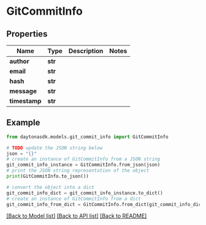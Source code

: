 # GitCommitInfo


## Properties

Name | Type | Description | Notes
------------ | ------------- | ------------- | -------------
**author** | **str** |  | 
**email** | **str** |  | 
**hash** | **str** |  | 
**message** | **str** |  | 
**timestamp** | **str** |  | 

## Example

```python
from daytonasdk.models.git_commit_info import GitCommitInfo

# TODO update the JSON string below
json = "{}"
# create an instance of GitCommitInfo from a JSON string
git_commit_info_instance = GitCommitInfo.from_json(json)
# print the JSON string representation of the object
print(GitCommitInfo.to_json())

# convert the object into a dict
git_commit_info_dict = git_commit_info_instance.to_dict()
# create an instance of GitCommitInfo from a dict
git_commit_info_from_dict = GitCommitInfo.from_dict(git_commit_info_dict)
```
[[Back to Model list]](../README.md#documentation-for-models) [[Back to API list]](../README.md#documentation-for-api-endpoints) [[Back to README]](../README.md)


